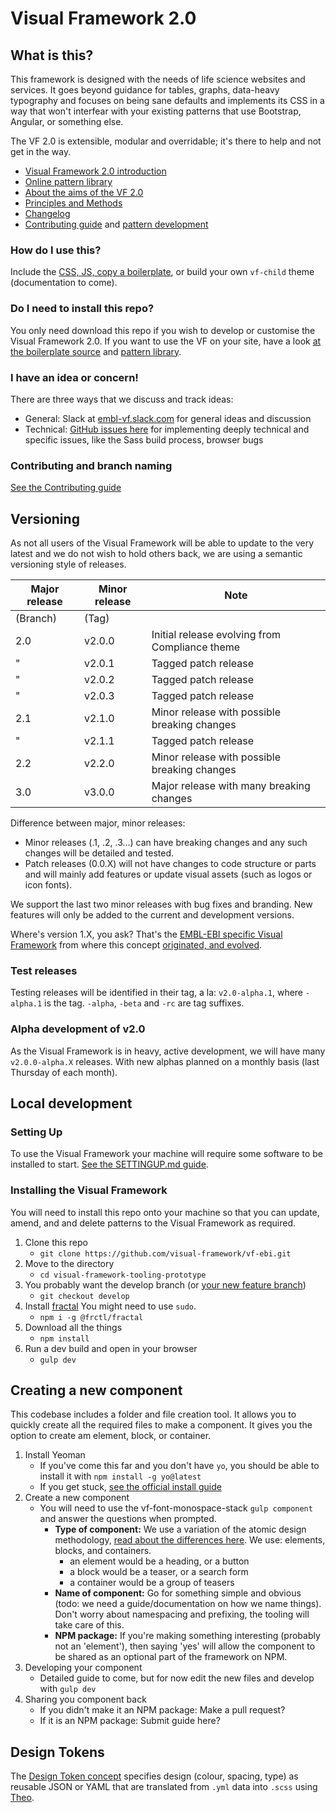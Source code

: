 # Visual Framework 2.0

## What is this?

This framework is designed with the needs of life science websites and services. It goes beyond guidance for tables, graphs, data-heavy typography and focuses on being sane defaults and implements its CSS in a way that won't interfear with your existing patterns that use Bootstrap, Angular, or something else.

The VF 2.0 is extensible, modular and overridable; it's there to help and not get in the way.

- [Visual Framework 2.0 introduction](https://dev.beta.embl.org/guidelines/visual-framework/)
- [Online pattern library](https://dev.beta.embl.org/guidelines/visual-framework/dev-docs)
- [About the aims of the VF 2.0](https://blogs.embl.org/communications/2018/09/12/faster-scientific-websites-through-reusability/)
- [Principles and Methods](https://dev.beta.embl.org/guidelines/visual-framework/principles-methods/)
- [Changelog](https://dev.beta.embl.org/guidelines/visual-framework/dev-docs/docs/changelog.html)
- [Contributing guide](https://github.com/visual-framework/vf-core/blob/develop/CONTRIBUTING.md) and [pattern development](https://dev.beta.embl.org/guidelines/visual-framework/dev-docs/docs/guidelines.html)

### How do I use this?

Include the [CSS, JS, copy a boilerplate](https://dev.beta.embl.org/guidelines/visual-framework/analytics/), or build your own `vf-child` theme (documentation to come).

### Do I need to install this repo?

You only need download this repo if you wish to develop or customise the Visual Framework 2.0. If you want to use the VF on your site, have a look [at the boilerplate source](https://dev.beta.embl.org/guidelines/visual-framework/dev-docs/components/render/vf-boilerplate-page.html) and [pattern library](https://dev.beta.embl.org/guidelines/visual-framework/dev-docs/).

### I have an idea or concern!

There are three ways that we discuss and track ideas:

- General: Slack at [embl-vf.slack.com](https://embl-vf.slack.com/messages) for general ideas and discussion
- Technical: [GitHub issues here](https://github.com/visual-framework/vf-ebi/issues) for implementing deeply technical and specific issues, like the Sass build process, browser bugs

### Contributing and branch naming

[See the Contributing guide](https://github.com/visual-framework/vf-core/blob/develop/CONTRIBUTING.md)

## Versioning

As not all users of the Visual Framework will be able to update to the very latest and we do not wish to hold others back, we are using a semantic versioning style of releases.

| Major release | Minor release | Note |
| ------------- | ------------- | ---- |
| (Branch)      | (Tag)         | |
| 2.0           | v2.0.0        | Initial release evolving from Compliance theme |
| "             | v2.0.1        | Tagged patch release |
| "             | v2.0.2        | Tagged patch release |
| "             | v2.0.3        | Tagged patch release |
| 2.1           | v2.1.0        | Minor release with possible breaking changes |
| "             | v2.1.1        | Tagged patch release |
| 2.2           | v2.2.0        | Minor release with possible breaking changes |
| 3.0           | v3.0.0        | Major release with many breaking changes|

Difference between major, minor releases:
- Minor releases (.1, .2, .3...) can have breaking changes and any such changes will be detailed and tested.
- Patch releases (0.0.X) will not have changes to code structure or parts and will mainly add features or update visual assets (such as logos or icon fonts).

We support the last two minor releases with bug fixes and branding. New features will only be added to the current and development versions.

Where's version 1.X, you ask? That's the [EMBL-EBI specific Visual Framework](https://github.com/ebiwd/EBI-Framework) from where this concept [originated, and evolved](https://blogs.embl.org/communications/2018/09/12/faster-scientific-websites-through-reusability/).

### Test releases
Testing releases will be identified in their tag, a la: `v2.0-alpha.1`, where `-alpha.1` is the tag. `-alpha`, `-beta` and `-rc` are tag suffixes.

### Alpha development of v2.0

As the Visual Framework is in heavy, active development, we will have many `v2.0.0-alpha.X` releases. With new alphas planned on a monthly basis (last Thursday of each month).

## Local development

### Setting Up

To use the Visual Framework your machine will require some software to be installed to start. [See the SETTINGUP.md guide](https://github.com/visual-framework/vf-core/blob/develop/SETTINGUP.md).

### Installing the Visual Framework

You will need to install this repo onto your machine so that you can update, amend, and and delete patterns to the Visual Framework as required.

1. Clone this repo
    - `git clone https://github.com/visual-framework/vf-ebi.git`
1. Move to the directory
    - `cd visual-framework-tooling-prototype`
1. You probably want the develop branch (or [your new feature branch](https://github.com/visual-framework/vf-core/blob/develop/CONTRIBUTING.md))
    - `git checkout develop`
1. Install [fractal](https://github.com/frctl/fractal) You might need to use `sudo`.
    - `npm i -g @frctl/fractal`
1. Download all the things
    - `npm install`
1. Run a dev build and open in your browser
    - `gulp dev`

## Creating a new component

This codebase includes a folder and file creation tool. It allows you to quickly create all the required files to make a component. It gives you the option to create am element, block, or container.

1. Install Yeoman
   - If you've come this far and you don't have `yo`, you should be able to install it with `npm install -g yo@latest`
   - If you get stuck, [see the official install guide](http://yeoman.io/codelab/setup.html)
2. Create a new component
   - You will need to use the vf-font-monospace-stack `gulp component` and answer the questions when prompted.
       - **Type of component:** We use a variation of the atomic design methodology, [read about the differences here](http://bradfrost.com/blog/post/atomic-web-design/#atoms). We use: elements, blocks, and containers.
           - an element would be a heading, or a button
           - a block would be a teaser, or a search form
           - a container would be a group of teasers
       - **Name of component:** Go for something simple and obvious (todo: we need a guide/documentation on how we name things). Don't worry about namespacing and prefixing, the tooling will take care of this.
       - **NPM package:** If you're making something interesting (probably not an 'element'), then saying 'yes' will allow the component to be shared as an optional part of the framework on NPM.
3. Developing your component
   - Detailed guide to come, but for now edit the new files and develop with `gulp dev`
4. Sharing you component back
   - If you didn't make it an NPM package: Make a pull request?
   - If it is an NPM package: Submit guide here?

## Design Tokens

The [Design Token concept](https://medium.com/eightshapes-llc/tokens-in-design-systems-25dd82d58421) specifies design (colour, spacing, type) as reusable JSON or YAML that are translated from `.yml` data into `.scss` using [Theo](https://github.com/salesforce-ux/theo#-theo).
